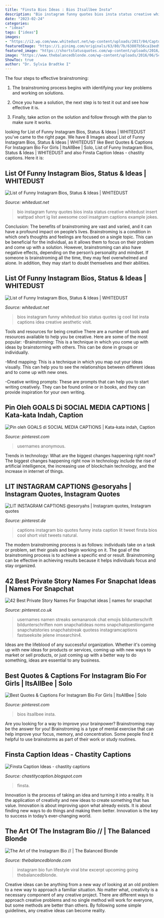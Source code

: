 ```yaml
---
title: "Finsta Bios Ideas : Bios Itsallbee Insta"
description: "Bio instagram funny quotes bios insta status creative whitedust insert wattpad short ig list awesome cool insatgram captions example jokes"
date: "2023-02-24"
categories:
- "ideas"
tags: ["ideas"]
images:
- "https://i2.wp.com/www.whitedust.net/wp-content/uploads/2017/04/Capture.PNG-4.png"
featuredImage: "https://i.pinimg.com/originals/63/80/7b/63807b56ca1bed95edd9c065d1ef2346.png"
featured_image: "https://shortstatusquotes.com/wp-content/uploads/2016/03/Drugs-Quotes-and-Drugs-Stat-1280x720.jpg"
image: "https://www.thebalancedblonde.com/wp-content/uploads/2016/06/Screen-Shot-2016-06-30-at-2.44.18-PM.png"
ShowToc: true
author: "Dr. Sylvia Bradtke I"
---
```



The four steps to effective brainstroming:
1. The brainstroming process begins with identifying your key problems and working on solutions.
2. Once you have a solution, the next step is to test it out and see how effective it is.

3. Finally, take action on the solution and follow through with the plan to make sure it works.

	

		
looking for List of Funny Instagram Bios, Status &amp; Ideas | WHITEDUST you've came to the right page. We have 8 Images about List of Funny Instagram Bios, Status &amp; Ideas | WHITEDUST like Best Quotes &amp; Captions For Instagram Bio For Girls | ItsAllBee | Solo, List of Funny Instagram Bios, Status &amp; Ideas | WHITEDUST and also Finsta Caption Ideas - chastity captions. Here it is:
		
    
## List Of Funny Instagram Bios, Status &amp; Ideas | WHITEDUST

<img loading=lazy src="https://i2.wp.com/www.whitedust.net/wp-content/uploads/2017/04/Capture.PNG-4.png" onerror="this.onerror=null;this.src='https://tse4.mm.bing.net/th?id=OIP.SOlZBJ9bDxuaV_Mo-8RMBwHaGB&amp;pid=15.1';" alt="List of Funny Instagram Bios, Status &amp; Ideas | WHITEDUST">

_Source: whitedust.net_

>bio instagram funny quotes bios insta status creative whitedust insert wattpad short ig list awesome cool insatgram captions example jokes. 

	

Conclusion: The benefits of brainstroming are vast and varied, and it can have a profound impact on people’s lives.
Brainstroming is a condition in which one’s thoughts and feelings are focused on a single topic. This can be beneficial for the individual, as it allows them to focus on their problem and come up with a solution. However, brainstroming can also have negative effects, depending on the person’s personality and mindset. If someone is brainstroming all the time, they may feel overwhelmed and alone. In addition, they may start to doubt themselves and their abilities.

    
## List Of Funny Instagram Bios, Status &amp; Ideas | WHITEDUST

<img loading=lazy src="https://i2.wp.com/www.whitedust.net/wp-content/uploads/2017/04/Capture.PNG-3.png?w=640" onerror="this.onerror=null;this.src='https://tse2.mm.bing.net/th?id=OIP.S1fhzr41diDQv5OR7aDpowHaGa&amp;pid=15.1';" alt="List of Funny Instagram Bios, Status &amp; Ideas | WHITEDUST">

_Source: whitedust.net_

>bios instagram funny whitedust bio status quotes ig cool list insta captions idea creative aesthetic visit. 

	

Tools and resources for being creative
There are a number of tools and resources available to help you be creative. Here are some of the most popular:
-Brainstorming: This is a technique in which you come up with ideas by brainstorming with others. This can be done in groups or individually.

-Mind mapping: This is a technique in which you map out your ideas visually. This can help you to see the relationships between different ideas and to come up with new ones.

-Creative writing prompts: These are prompts that can help you to start writing creatively. They can be found online or in books, and they can provide inspiration for your own writing.

    
## Pin Oleh GOALS Di SOCIAL MEDIA CAPTIONS | Kata-kata Indah, Caption

<img loading=lazy src="https://i.pinimg.com/originals/63/80/7b/63807b56ca1bed95edd9c065d1ef2346.png" onerror="this.onerror=null;this.src='https://tse4.mm.bing.net/th?id=OIP.aZ_SmCFiPfx1YjGWCctHOwHaNL&amp;pid=15.1';" alt="Pin oleh GOALS di SOCIAL MEDIA CAPTIONS | Kata-kata indah, Caption">

_Source: pinterest.com_

>usernames anonymous. 

	

Trends in technology: What are the biggest changes happening right now?
The biggest changes happening right now in technology include the rise of artificial intelligence, the increasing use of blockchain technology, and the increase in internet of things.

    
## LIT INSTAGRAM CAPTIONS @esoryahs | Instagram Quotes, Instagram Quotes

<img loading=lazy src="https://i.pinimg.com/originals/a7/98/ba/a798bad2e003897de531630c2423710c.jpg" onerror="this.onerror=null;this.src='https://tse4.mm.bing.net/th?id=OIP.9YRc1h3Tr6S1F-BYf8DmhAHaK_&amp;pid=15.1';" alt="LIT INSTAGRAM CAPTIONS @esoryahs | Instagram quotes, Instagram quotes">

_Source: pinterest.de_

>captions instagram bio quotes funny insta caption lit tweet finsta bios cool short visit tweets natural. 

	

The modern brainstroming process is as follows: individuals take on a task or problem, set their goals and begin working on it. The goal of the brainstroming process is to achieve a specific end or result. Brainstroming can be effective in achieving results because it helps individuals focus and stay organized.

    
## 42 Best Private Story Names For Snapchat Ideas | Names For Snapchat

<img loading=lazy src="https://i.pinimg.com/236x/ca/1a/ae/ca1aaefa73220fc6fb9ea368eeb74e09.jpg" onerror="this.onerror=null;this.src='https://tse2.mm.bing.net/th?id=OIP.ZixVrAQigJdJO_P7tHM7HwAAAA&amp;pid=15.1';" alt="42 Best Private Story Names For Snapchat ideas | names for snapchat">

_Source: pinterest.co.uk_

>usernames namen streaks semanarook chat emojis bildunterschrift bildunterschriften nom snapchatideas noms snapchatquestiongame snapchatstories snapchatstreak quotess instagramcaptions fastseeksite jelene imsearchin4. 

	

Ideas are the lifeblood of any successful organization. Whether it's coming up with new ideas for products or services, coming up with new ways to market or sell products, or just coming up with a better way to do something, ideas are essential to any business.

    
## Best Quotes &amp; Captions For Instagram Bio For Girls | ItsAllBee | Solo

<img loading=lazy src="https://i.pinimg.com/736x/09/01/58/09015800e39929b1089cade0fca63ca0.jpg" onerror="this.onerror=null;this.src='https://tse4.mm.bing.net/th?id=OIP.aNjrD3vLBTQQUmuUxhFXwgHaLH&amp;pid=15.1';" alt="Best Quotes &amp; Captions For Instagram Bio For Girls | ItsAllBee | Solo">

_Source: pinterest.com_

>bios itsallbee insta. 

	

Are you looking for a way to improve your brainpower? Brainstroming may be the answer for you! Brainstroming is a type of mental exercise that can help improve your focus, memory, and concentration. Some people find it helpful to use brainstorms as part of their work or study routines.

    
## Finsta Caption Ideas - Chastity Captions

<img loading=lazy src="https://shortstatusquotes.com/wp-content/uploads/2016/03/Drugs-Quotes-and-Drugs-Stat-1280x720.jpg" onerror="this.onerror=null;this.src='https://tse1.mm.bing.net/th?id=OIP.eM3zCyHssfFKZ_AkAPZxYQHaEK&amp;pid=15.1';" alt="Finsta Caption Ideas - chastity captions">

_Source: chastitycaption.blogspot.com_

>finsta. 

	

Innovation is the process of taking an idea and turning it into a reality. It is the application of creativity and new ideas to create something that has value. Innovation is about improving upon what already exists. It is about finding new ways to do things and making them better. Innovation is the key to success in today’s ever-changing world.

    
## The Art Of The Instagram Bio // | The Balanced Blonde

<img loading=lazy src="https://www.thebalancedblonde.com/wp-content/uploads/2016/06/Screen-Shot-2016-06-30-at-2.44.18-PM.png" onerror="this.onerror=null;this.src='https://tse2.mm.bing.net/th?id=OIP.9ReYVOXpsZNwOdgpqNayJgHaFs&amp;pid=15.1';" alt="The Art of the Instagram Bio // | The Balanced Blonde">

_Source: thebalancedblonde.com_

>instagram bio fun lifestyle viral btw excerpt upcoming going thebalancedblonde. 

	

Creative ideas can be anything from a new way of looking at an old problem to a new way to approach a familiar situation. No matter what, creativity is a necessary component of any creative project. There are different ways to approach creative problems and no single method will work for everyone, but some methods are better than others. By following some simple guidelines, any creative ideas can become reality.

